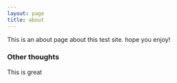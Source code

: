 ```yaml
---
layout: page
title: about
---
```



This is an about page about this test site.
hope you enjoy!


### Other thoughts

This is great
